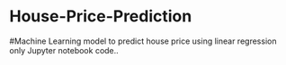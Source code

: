 # House-Price-Prediction
#Machine Learning model to predict house
price using linear regression only
Jupyter notebook code..

